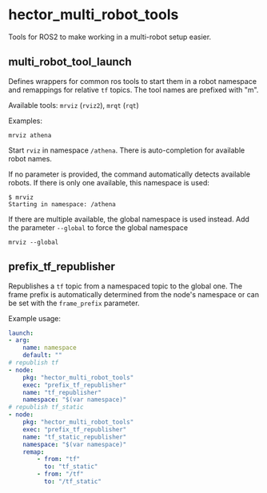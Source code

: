 # hector_multi_robot_tools

Tools for ROS2 to make working in a multi-robot setup easier.

## multi_robot_tool_launch
Defines wrappers for common ros tools to start them in a robot namespace and remappings for relative `tf` topics.  The tool names are prefixed with "m".

Available tools: `mrviz` (`rviz2`), `mrqt` (`rqt`)

Examples:
```
mrviz athena
```
Start `rviz` in namespace `/athena`. There is auto-completion for available robot names.

If no parameter is provided, the command automatically detects available robots. If there is only one available, this namespace is used:

```
$ mrviz
Starting in namespace: /athena
```

If there are multiple available, the global namespace is used instead. Add the parameter `--global` to force the global namespace

```
mrviz --global
```

## prefix_tf_republisher
Republishes a `tf` topic from a namespaced topic to the global one. The frame prefix is automatically determined from the node's namespace or can be set with the `frame_prefix` parameter.

Example usage:

```yaml
launch:
- arg:
    name: namespace
    default: ""
# republish tf
- node:
    pkg: "hector_multi_robot_tools"
    exec: "prefix_tf_republisher"
    name: "tf_republisher"
    namespace: "$(var namespace)"
# republish tf_static
- node:
    pkg: "hector_multi_robot_tools"
    exec: "prefix_tf_republisher"
    name: "tf_static_republisher"
    namespace: "$(var namespace)"
    remap:
        - from: "tf"
          to: "tf_static"
        - from: "/tf"
          to: "/tf_static"
```
